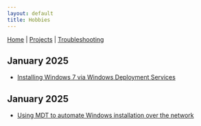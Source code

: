 ```yaml
---
layout: default  
title: Hobbies
---
```


[Home](../index.md) | [Projects](../projects/index.md) | [Troubleshooting](../troubleshooting/index.md)

## January 2025
- [Installing Windows 7 via Windows Deployment Services](main/2025/January/NetworkWinInstall.md)


## January 2025
- [Using MDT to automate Windows installation over the network](main/2025/Febuary/DeployingWindowsMDT.md)

